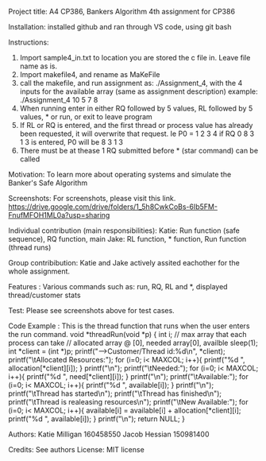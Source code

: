 Project title: A4 CP386, Bankers Algorithm
4th assignment for CP386

Installation:
installed github and ran through VS code, using git bash

Instructions:
1. Import sample4_in.txt to location you are stored the c file in. Leave file name as is.
2. Import makefile4, and rename as MaKeFile
3. call the makefile, and run assignment as: ./Assignment_4, with the 4 inputs for the available array (same as assignment description) example: ./Assignment_4 10 5 7 8
4. When running enter in either RQ followed by 5 values, RL followed by 5 values, \* or run, or exit to leave program
5. If RL or RQ is entered, and the first thread or process value has already been requested, it will overwrite that request. Ie P0 = 1 2 3 4 if RQ 0 8 3 1 3 is entered, P0 will be 8 3 1 3
6. There must be at thease 1 RQ submitted before \* (star command) can be called

Motivation: To learn more about operating systems and simulate the Banker's Safe Algorithm

Screenshots: For screenshots, please visit this link. https://drive.google.com/drive/folders/1_5h8CwkCoBs-6Ib5FM-FnufMFOH1ML0a?usp=sharing

Individual contribution (main responsibilities):
Katie: Run function (safe sequence), RQ function, main
Jake: RL function, \* function, Run function (thread runs)

Group contribibution:
Katie and Jake actively assited eachother for the whole assignment.

Features : Various commands such as: run, RQ, RL and *, displayed thread/customer stats

Test: Please see screenshots above for test cases.

Code Example :
This is the thread function that runs when the user enters the run command.
void *threadRun(void *p)
{
    int i;
    // max array that each process can take
    // allocated array @ [0], needed array[0], availble
    sleep(1);
    int *client = (int *)p;
    printf("-->Customer/Thread id:%d\n", *client);
    printf("\tAllocated Resources:");
    for (i=0; i< MAXCOL; i++){
        printf("%d ", allocation[*client][i]);
    }
    printf("\n");
    printf("\tNeeded:");
    for (i=0; i< MAXCOL; i++){
        printf("%d ", need[*client][i]);
    }
    printf("\n");
    printf("\tAvailable:");
    for (i=0; i< MAXCOL; i++){
        printf("%d ", available[i]);
    }
    printf("\n");
    printf("\tThread has started\n");
    printf("\tThread has finished\n");
    printf("\tThread is realeasing resources\n");
    printf("\tNew Available:");
    for (i=0; i< MAXCOL; i++){
        available[i] =  available[i] + allocation[*client][i];
        printf("%d ", available[i]);
    }
    printf("\n");
    return NULL;
}


Authors:
Katie Milligan 160458550
Jacob Hessian 150981400

Credits: See authors
License: MIT license
